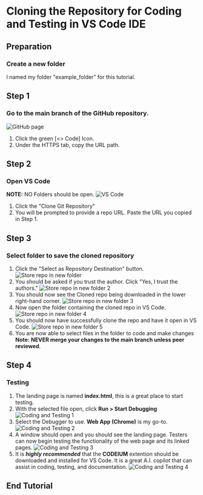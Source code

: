 # Cloning the Repository for Coding and Testing in VS Code IDE

## Preparation
### Create a new folder
I named my folder "example_folder" for this tutorial.

## Step 1 
### Go to the main branch of the GitHub repository.
![GitHub page](https://github.com/bjgill33/6th-Street-Pizza/blob/gill-working_branch/Group_6-Documentation/images_for_cloning_repo/GitHub_copy_url.png)
1. Click the green [<> Code] Icon.
2. Under the HTTPS tab, copy the URL path.

## Step 2
### Open VS Code 
**NOTE:** NO Folders should be open.
![VS Code](https://github.com/bjgill33/6th-Street-Pizza/blob/gill-working_branch/Group_6-Documentation/images_for_cloning_repo/VSCode_clone_repo.png)
1. Click the "Clone Git Repository"
2. You will be prompted to provide a repo URL. Paste the URL you copied in Step 1.

## Step 3
### Select folder to save the cloned repository  
1. Click the "Select as Repository Destination" button.
![Store repo in new folder](https://github.com/bjgill33/6th-Street-Pizza/blob/gill-working_branch/Group_6-Documentation/images_for_cloning_repo/VSCode_clone_repo_folder_select.png)
2. You should be asked if you trust the author. Click "Yes, I trust the authors."
![Store repo in new folder 2](https://github.com/bjgill33/6th-Street-Pizza/blob/gill-working_branch/Group_6-Documentation/images_for_cloning_repo/VSCode_clone_repo_trust.png)
3. You should now see the Cloned repo being downloaded in the lower right-hand corner.
![Store repo in new folder 3](https://github.com/bjgill33/6th-Street-Pizza/blob/gill-working_branch/Group_6-Documentation/images_for_cloning_repo/VSCode_clone_repo_download.png)
4. Now open the folder containing the cloned repo in VS Code.
![Store repo in new folder 4](https://github.com/bjgill33/6th-Street-Pizza/blob/gill-working_branch/Group_6-Documentation/images_for_cloning_repo/VSCode_clone_repo_open.png)
5. You should now have successfully clone the repo and have it open in VS Code.
![Store repo in new folder 5](https://github.com/bjgill33/6th-Street-Pizza/blob/gill-working_branch/Group_6-Documentation/images_for_cloning_repo/VSCode_clone_repo_success.png)
6. You are now able to select files in the folder to code and make changes **Note:** **NEVER merge your changes to the main branch unless peer reviewed**.

## Step 4
### Testing
1. The landing page is named **index.html**, this is a great place to start testing.
2. With the selected file open, click **Run > Start Debugging**
![Coding and Testing 1](https://github.com/bjgill33/6th-Street-Pizza/blob/gill-working_branch/Group_6-Documentation/images_for_cloning_repo/VSCode_clone_repo_run_debug.png)
3. Select the Debugger to use. **Web App (Chrome)** is my go-to.
![Coding and Testing 2](https://github.com/bjgill33/6th-Street-Pizza/blob/gill-working_branch/Group_6-Documentation/images_for_cloning_repo/VSCode_clone_repo_run_debog_2.png)
4. A window should open and you should see the landing page.  Testers can now begin testing the functionality of the web page and its linked pages.
![Coding and Testing 3](https://github.com/bjgill33/6th-Street-Pizza/blob/gill-working_branch/Group_6-Documentation/images_for_cloning_repo/VSCode_clone_repo_view_HTML_localhost.png)
5. It is ***highly recommended*** that the **CODEIUM** extention should be downloaded and installed for VS Code.  It is a great A.I. copilot that can assist in coding, testing, and documentation.
![Coding and Testing 4](https://github.com/bjgill33/6th-Street-Pizza/blob/gill-working_branch/Group_6-Documentation/images_for_cloning_repo/VSCode_clone_repo_CODEIUM_extention.png)

## End Tutorial












   





